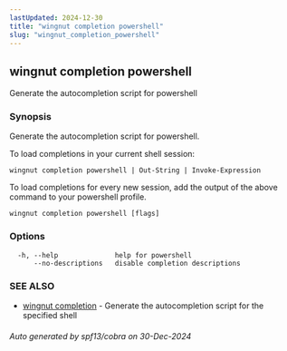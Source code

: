 ```yaml
---
lastUpdated: 2024-12-30
title: "wingnut completion powershell"
slug: "wingnut_completion_powershell"
---
```

## wingnut completion powershell

Generate the autocompletion script for powershell

### Synopsis

Generate the autocompletion script for powershell.

To load completions in your current shell session:

	wingnut completion powershell | Out-String | Invoke-Expression

To load completions for every new session, add the output of the above command
to your powershell profile.


```
wingnut completion powershell [flags]
```

### Options

```
  -h, --help              help for powershell
      --no-descriptions   disable completion descriptions
```

### SEE ALSO

* [wingnut completion](/cli/wingnut_completion/)	 - Generate the autocompletion script for the specified shell

###### Auto generated by spf13/cobra on 30-Dec-2024
